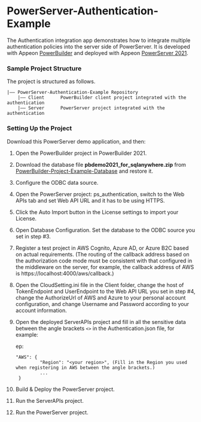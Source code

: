 # PowerServer-Authentication-Example

The Authentication integration app demonstrates how to integrate multiple authentication policies into the server side of PowerServer. It is developed with Appeon [PowerBuilder](https://www.appeon.com/products/powerbuilder) and deployed with Appeon [PowerServer 2021](https://www.appeon.com/products/powerserver). 

### Sample Project Structure

The project is structured as follows.

```
|—— PowerServer-Authentication-Example Repository 
	|—— Client 		PowerBuilder client project integrated with the authentication
	|—— Server		PowerServer project integrated with the authentication
```

### Setting Up the Project

Download this PowerServer demo application, and then:

1. Open the PowerBuilder project in PowerBuilder 2021.

2. Download the database file <b>pbdemo2021_for_sqlanywhere.zip</b> from [PowerBuilder-Project-Example-Database](https://github.com/Appeon/PowerBuilder-Project-Example-Database) and restore it. 

3. Configure the ODBC data source.

4. Open the PowerServer project: ps_authentication, switch to the Web APIs tab and set Web API URL and it has to be using HTTPS.

5. Click the Auto Import button in the License settings to import your License.

6. Open Database Configuration. Set the database to the ODBC source you set in step #3.

7. Register a test project in AWS Cognito, Azure AD, or Azure B2C based on actual requirements. (The routing of the callback address based on the authorization code mode must be consistent with that configured in the middleware on the server, for example, the callback address of AWS is https://localhost:4000/aws/callback.)

8. Open the CloudSetting.ini file in the Client folder, change the host of TokenEndpoint and UserEndpoint to the Web API URL you set in step #4, change the AuthorizeUrl of AWS and Azure to your personal account configuration, and change Username and Password according to your account information.

9. Open the deployed ServerAPIs project and fill in all the sensitive data between the angle brackets `<>` in the Authentication.json file, for example:

   ep:

   ```
   "AWS": {
   	       	"Region": "<your region>", (Fill in the Region you used when registering in AWS between the angle brackets.)
   			...
   	}
   ```

10. Build & Deploy the PowerServer project.

11. Run the ServerAPIs project.

12. Run the PowerServer project.
